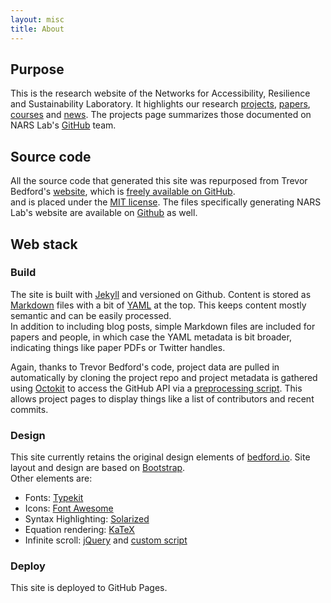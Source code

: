 ```yaml
---
layout: misc
title: About
---
```


## Purpose

This is the research website of the Networks for Accessibility, Resilience and Sustainability Laboratory.
It highlights our research [projects](/projects/), [papers](/papers/), [courses](/courses/) and [news](/blog/).
The projects page summarizes those documented on NARS Lab's [GitHub](https://github.com/narslab) team.  

## Source code

All the source code that generated this site was repurposed from Trevor Bedford's [website](http://bedford.io), which is [freely available on GitHub](https://github.com/blab/blotter).  
and is placed under the [MIT license](https://github.com/blab/blotter#license).
The files specifically generating NARS Lab's website are available on [Github](https://github.com/narslab/narslab.github.io) as well.


## Web stack

### Build

The site is built with [Jekyll](http://jekyllrb.com/) and versioned on Github.
Content is stored as [Markdown](http://daringfireball.net/projects/markdown/) files with a bit of [YAML](http://yaml.org/) at the top.  This keeps content mostly semantic and can be easily processed.  
In addition to including blog posts, simple Markdown files are included for papers and people, in which case the YAML metadata is bit broader, indicating things like paper PDFs or Twitter handles.

Again, thanks to Trevor Bedford's code, project data are pulled in automatically by cloning the project repo and project metadata is gathered using [Octokit](http://octokit.github.io/octokit.rb/) to access the GitHub API via a [preprocessing script](https://github.com/blab/blotter/blob/master/_scripts/generate-project-data.rb).  This allows project pages to display things like a list of contributors and recent commits.


### Design

This site currently retains the original design elements of [bedford.io](http://bedford.io).
Site layout and design are based on [Bootstrap](http://getbootstrap.com/).  
Other elements are:

* Fonts: [Typekit](http://typekit.com/)
* Icons: [Font Awesome](http://fontawesome.io/)
* Syntax Highlighting: [Solarized](http://ethanschoonover.com/solarized)
* Equation rendering: [KaTeX](http://khan.github.io/KaTeX/)
* Infinite scroll: [jQuery](https://jquery.com/) and [custom script](https://github.com/blab/blotter/blob/master/js/infinite-scroll.js)

### Deploy

This site is deployed to GitHub Pages.  
